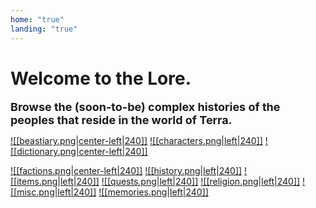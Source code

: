 ```yaml
---
home: "true"
landing: "true"
---
```

# Welcome to the Lore.
<font size=4><b>Browse the (soon-to-be) complex histories of the peoples that reside in the world of Terra.</b></font>
 
<a href="World/Beastiary/Beastiary.md">![[beastiary.png|center-left|240]]</a>
<a href="World/Characters/Characters.md">![[characters.png|left|240]]</a>
<a href="World/Dictionary/Dictionary.md">![[dictionary.png|center-left|240]]</a>

<a href="World/Factions/Factions/Geopolitics.md">![[factions.png|center-left|240]]</a>
<a href="World/History/History.md">![[history.png|left|240]]</a>
<a href="World/Items/Items.md">![[items.png|left|240]]</a>
<a href="World/Quests/Quests.md">![[quests.png|left|240]]</a>
<a href="World/Religion/Religion.md">![[religion.png|left|240]]</a>
<a href="World/Misc/Misc.md">![[misc.png|left|240]]</a>
<a href="World/Memories/Memories.md">![[memories.png|left|240]]</a>
